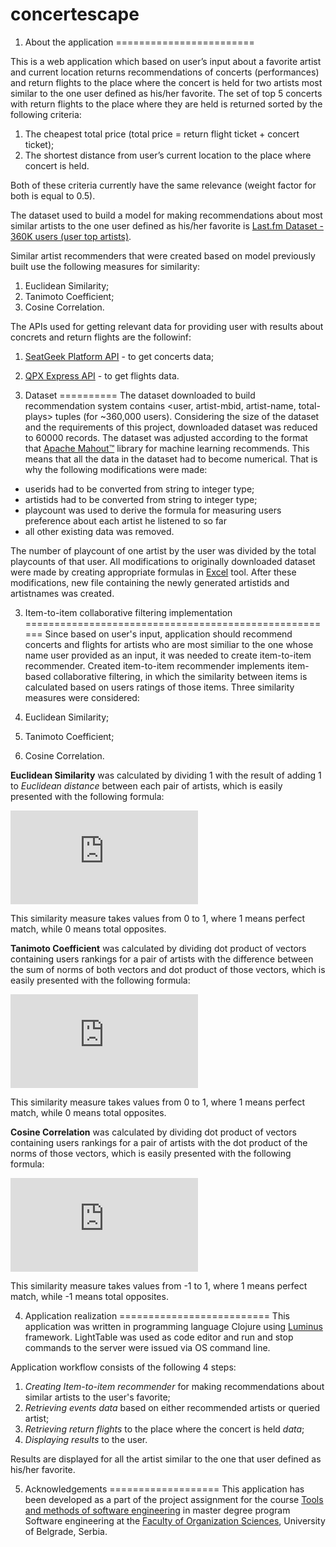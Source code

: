 # concertescape

1. About the application
========================

This is a web application which based on user’s input about a favorite artist and current location returns recommendations of concerts (performances) and return flights to the place where the concert is held  for two artists most similar to the one user defined as his/her favorite. The set of top 5 concerts with return flights to the place where they are held is returned sorted by the following criteria:

1. The cheapest total price (total price = return flight ticket + concert ticket); 
2. The shortest distance from user’s current location to the place where concert is held. 

Both of these criteria currently have the same relevance (weight factor for both is equal to 0.5).

The dataset used to build a model for making recommendations about most similar artists to the one user  defined as his/her favorite  is [Last.fm Dataset - 360K users (user top artists)](http://www.dtic.upf.edu/~ocelma/MusicRecommendationDataset/index.html).

Similar artist recommenders that were created based on model previously built use the following measures for similarity:

1. Euclidean Similarity;
2. Tanimoto Coefficient;
3. Cosine Correlation.

The APIs used for getting relevant data for providing user with results about concrets and return flights are the followinf:

1. [SeatGeek Platform API](http://platform.seatgeek.com/) - to get concerts data;
2. [QPX Express API](https://developers.google.com/qpx-express/) - to get flights data.

2. Dataset
==========
The dataset downloaded to build recommendation system contains <user, artist-mbid, artist-name, total-plays> tuples (for ~360,000 users). Considering the size of the dataset and the requirements of this project, downloaded dataset was reduced to 60000 records. The dataset was adjusted according to the format that [Apache Mahout™](http://mahout.apache.org/) library for machine learning recommends. This means that all the data in the dataset had to become numerical. That is why the following modifications were made:

* userids had to be converted from string to integer type;
* artistids had to be converted from string to integer type;
* playcount was used to derive the formula for measuring users preference about each artist he listened to so far
* all other existing data was removed.

The number of playcount of one artist by the user was divided by the total playcounts of that user. 
All modifications to originally downloaded dataset were made by creating appropriate formulas in [Excel](https://office.live.com/start/Excel.aspx) tool. After these modifications, new file containing the newly generated artistids and artistnames was created.

3. Item-to-item collaborative filtering implementation
======================================================
Since based on user's input, application should recommend concerts and flights for artists who are most similiar to the one whose name user provided as an input, it was needed to create item-to-item recommender. Created item-to-item recommender implements  item-based collaborative filtering, in which the similarity between items is calculated based on users ratings of those items. Three similarity measures were considered:

1. Euclidean Similarity;
2. Tanimoto Coefficient;
3. Cosine Correlation.
 
**Euclidean Similarity** was calculated by dividing 1 with the result of adding 1 to *Euclidean distance* between each pair of artists, which is easily presented with the following formula:

![Euclidean Similarity](http://latex.codecogs.com/gif.latex?%5Cfrac%7B1%7D%7B%281&plus;E%28a%2Cb%29%29%7D%3D%5Cfrac%7B1%7D%7B%281&plus;%5Csqrt%7B%28a_1-b_1%29%5E2&plus;...&plus;%28a_n-b_n%29%5E2%7D%29%7D)

This similarity measure takes values from 0 to 1, where 1 means perfect match, while 0 means total opposites.

**Tanimoto Coefficient** was calculated by dividing dot product of vectors containing users rankings for a pair of artists with the difference between the sum of norms of both vectors and dot product of those vectors, which is easily presented with the following formula:

![Tanimoto Coefficient](http://latex.codecogs.com/gif.latex?%5Cfrac%7B%5Csum_%7Bj%3D1%7D%5E%7Bk%7Da_%7Bj%7D%5Ctimes%20b_%7Bj%7D%7D%7B%5Csum_%7Bj%3D1%7D%5E%7Bk%7Da_%7Bj%7D%5E2&plus;%5Csum_%7Bj%3D1%7D%5E%7Bk%7Db_%7Bj%7D%5E2-%5Csum_%7Bj%3D1%7D%5E%7Bk%7Da_%7Bj%7D%5Ctimes%20b_%7Bj%7D%20%7D)

This similarity measure takes values from 0 to 1, where 1 means perfect match, while 0 means total opposites.

**Cosine Correlation** was calculated by dividing dot product of vectors containing users rankings for a pair of artists with the dot product of the norms of those vectors, which is easily presented with the following formula:

![Cosine Correlation](http://latex.codecogs.com/gif.latex?%5Cfrac%7B%5Csum_%7Bj%3D1%7D%5E%7Bk%7Da_%7Bj%7D%5Ctimes%20b_%7Bj%7D%7D%7B%5Csum_%7Bj%3D1%7D%5E%7Bk%7Da_%7Bj%7D%5E2%5Ctimes%20%5Csum_%7Bj%3D1%7D%5E%7Bk%7Db_%7Bj%7D%5E2%7D)

This similarity measure takes values from -1 to 1, where 1 means perfect match, while -1 means total opposites.

4. Application realization
==========================
This application was written in programming language Clojure using [Luminus](http://www.luminusweb.net/) framework. LightTable was used as code editor and run and stop commands to the server were issued via OS command line. 

Application workflow consists of the following 4 steps:

1. *Creating Item-to-item recommender* for making recommendations about similar artists to the user's favorite;
2. *Retrieving events data* based on either recommended artists or queried artist;
3. *Retrieving return flights* to the place where the concert is held *data*;
4. *Displaying results* to the user.

Results are displayed for all the artist similar to the one that user defined as his/her favorite.

5. Acknowledgements 
===================
This application has been developed as a part of the project assignment for the course [Tools and methods of software engineering](http://ai.fon.bg.ac.rs/master/alati-i-metode-softverskog-inzenjerstva/) in master degree program Software engineering at the [Faculty of Organization Sciences](http://fon.rs), University of Belgrade, Serbia.
